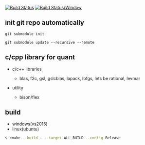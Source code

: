 
[![Build Status](https://travis-ci.org/masa4u/clibs.svg?branch=master)](https://travis-ci.org/masa4u/clibs)
[![Build Status/Window](https://ci.appveyor.com/api/projects/status/github/masa4u/clibs?branch=master&svg=true)](https://ci.appveyor.com/project/masa4u/clibs)

## init git repo automatically
```
git submodule init

git submodule update --recursive --remote
```
## c/cpp library for quant

 * c/c++ libraries
   * blas, f2c, gsl, gslcblas, lapack, lbfgs, lets be rational, levmar

 * utility
   * bison/flex

## build
 * windows(vs2015)
 * linux(ubuntu)

```bash
$ cmake --build . --target ALL_BUILD --config Release
```
